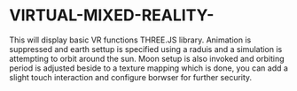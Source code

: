 # VIRTUAL-MIXED-REALITY-
This will display basic VR functions THREE.JS library.
Animation is suppressed and earth settup is specified using a raduis and a simulation is attempting to orbit around the sun. Moon setup is also invoked and orbiting period is adjusted 
beside to a texture mapping which is done, you can add a slight touch interaction and configure borwser for further security. 
